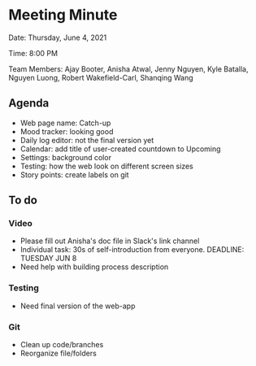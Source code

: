 # Meeting Minute

Date: Thursday, June 4, 2021

Time: 8:00 PM

Team Members: Ajay Booter, Anisha Atwal, Jenny Nguyen, Kyle Batalla, Nguyen
Luong, Robert Wakefield-Carl, Shanqing Wang

## Agenda

- Web page name: Catch-up
- Mood tracker: looking good
- Daily log editor: not the final version yet
- Calendar: add title of user-created countdown to Upcoming
- Settings: background color
- Testing: how the web look on different screen sizes
- Story points: create labels on git

## To do

### Video

- Please fill out Anisha's doc file in Slack's link channel
- Individual task: 30s of self-introduction from everyone. DEADLINE: TUESDAY JUN
  8
- Need help with building process description

### Testing

- Need final version of the web-app

### Git

- Clean up code/branches
- Reorganize file/folders

